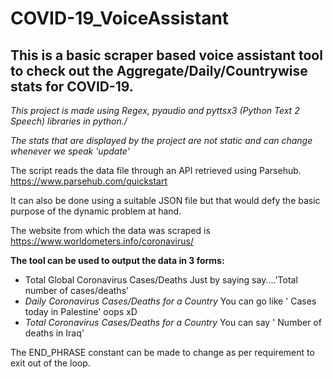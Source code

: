 # COVID-19_VoiceAssistant
## This is a basic scraper based voice assistant tool to check out the Aggregate/Daily/Countrywise stats for COVID-19.

*This project is made using Regex, pyaudio and pyttsx3 (Python Text 2 Speech) libraries in python./*

*The stats that are displayed by the project are not static and can change whenever we speak 'update'*

The script reads the data file through an API retrieved using Parsehub.
https://www.parsehub.com/quickstart

It can also be done using a suitable JSON file but that would defy the basic purpose of the dynamic problem at hand.

The website from which the data was scraped is https://www.worldometers.info/coronavirus/

**The tool can be used to output the data in 3 forms:**
- Total Global Coronavirus Cases/Deaths Just by saying say....'Total number of cases/deaths'
- *Daily Coronavirus Cases/Deaths for a Country* You can go like ' Cases today in Palestine' oops xD
- *Total Coronavirus Cases/Deaths for a Country* You can say ' Number of deaths in Iraq' 

The END_PHRASE constant can be made to change as per requirement to exit out of the loop.

